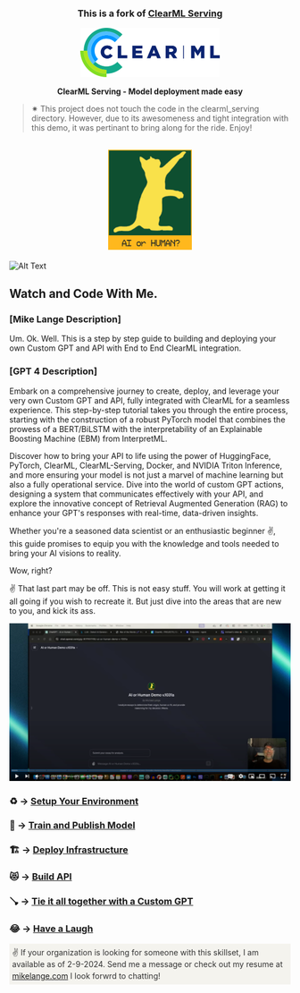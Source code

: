 
<div align="center">

### This is a fork of [ClearML Serving](https://github.com/allegroai/clearml-serving)

<a href="https://app.clear.ml"><img src="https://github.com/allegroai/clearml/blob/master/docs/clearml-logo.svg?raw=true" width="250px"></a>

**ClearML Serving - Model deployment made easy**
</div>

> &#10039; This project does not touch the code in the clearml_serving directory. However, due to its awesomeness and tight integration with this demo, it was pertinant to bring along for the ride. Enjoy!

<br>
<div align="center">

<img src="./presentation/ai_human_logo.png" width='150px' alt="Meow"/>
</div>
<br>

<img src="https://mikewlange.github.io/ai-or-human/images/ai_or_human_overview.png" alt="Alt Text"/>

## Watch and Code With Me.  
### [Mike Lange Description]
Um. Ok. Well. This is a step by step guide to building and deploying your own Custom GPT and API with End to End ClearML integration. 

### [GPT 4 Description]
Embark on a comprehensive journey to create, deploy, and leverage your very own Custom GPT and API, fully integrated with ClearML for a seamless experience. This step-by-step tutorial takes you through the entire process, starting with the construction of a robust PyTorch model that combines the prowess of a BERT/BiLSTM with the interpretability of an Explainable Boosting Machine (EBM) from InterpretML.

Discover how to bring your API to life using the power of HuggingFace, PyTorch, ClearML, ClearML-Serving, Docker, and NVIDIA Triton Inference, and more ensuring your model is not just a marvel of machine learning but also a fully operational service. Dive into the world of custom GPT actions, designing a system that communicates effectively with your API, and explore the innovative concept of Retrieval Augmented Generation (RAG) to enhance your GPT's responses with real-time, data-driven insights.

Whether you're a seasoned data scientist or an enthusiastic beginner &#9996;, this guide promises to equip you with the knowledge and tools needed to bring your AI visions to reality.

Wow, right? 

&#9996; That last part may be off. This is not easy stuff. You will work at getting it all going if you wish to recreate it. But just dive into the areas that are new to you, and kick its ass.  

[![Watch the video](presentation/cover_image.png)](https://youtu.be/T-D1KVIuvjA)

### &#9851; &#8594; [Setup Your Environment](presentation/Setup.md) 
### 🚄 &#8594; [Train and Publish Model ](presentation/Train_Publish_Model.md) 

### 🏗 &#8594; [Deploy Infrastructure](presentation/Infrastructure_clearml-serving.md) 

### 😻 &#8594; [Build API](presentation/Build_Deploy_API.md) 

### 🪠 &#8594; [Tie it all together with a Custom GPT](presentation/Build_GPT.md)

### 😂 &#8594; [Have a Laugh](https://www.lifehack.org/articles/lifestyle/30-ways-add-fun-your-daily-routine.html)

<div style="display: inline-block;padding: 5px;background-color: #f4f3ee;margin-bottom: 5px;line-height: 1.5;color: #333;" class="tip"> &#9996; If your organization is looking for someone with this skillset, I am available as of 2-9-2024. Send me a message or check out my resume at <a href="http://www.mikelange.com">mikelange.com</a> I look forwrd to chatting! </div>